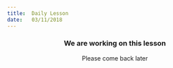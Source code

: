 ```yaml
---
title:  Daily Lesson
date:   03/11/2018
---
```


### <center>We are working on this lesson</center>
<center>Please come back later</center>
